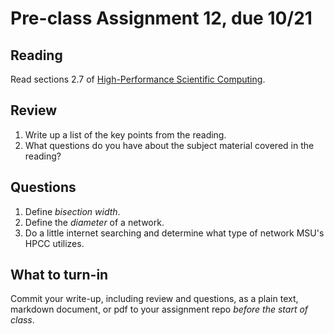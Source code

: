 # Pre-class Assignment 12, due 10/21

## Reading

Read sections 2.7 of [High-Performance Scientific Computing](https://cmse-courses.slack.com/files/UC9P697JS/FCFH5HR6V/eijkhoutintrotohpc.pdf).

## Review

1. Write up a list of the key points from the reading.
2. What questions do you have about the subject material covered in the reading?

## Questions

1. Define _bisection width_. 
2. Define the _diameter_ of a network.
3. Do a little internet searching and determine what type of network MSU's HPCC utilizes.

## What to turn-in

Commit your write-up, including review and questions, as a plain text, markdown document, or pdf to your assignment repo _before the start of class_.
